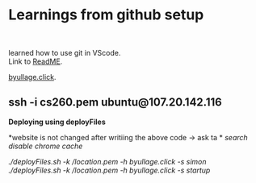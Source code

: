 <h1>Learnings from github setup </h1>
<br>

learned how to use git in VScode.
<br>
Link to [ReadME](https://github.com/Korea19800/startup/blob/main/README.md).

[byullage.click](http://107.20.142.116/).

<h2>ssh -i cs260.pem ubuntu@107.20.142.116</h2>

**Deploying using deployFiles**

*website is not changed after writiing the above code -> ask ta *
*search disable chrome cache*


*./deployFiles.sh -k /location.pem -h byullage.click -s simon*
<br>
*./deployFiles.sh -k /location.pem -h byullage.click -s startup*

